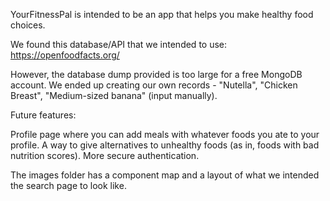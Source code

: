 YourFitnessPal is intended to be an app that helps you make healthy food choices.

We found this database/API that we intended to use: https://openfoodfacts.org/

However, the database dump provided is too large for a free MongoDB account. We ended up creating our own records - "Nutella", "Chicken Breast", "Medium-sized banana" (input manually).

Future features:

Profile page where you can add meals with whatever foods you ate to your profile. 
A way to give alternatives to unhealthy foods (as in, foods with bad nutrition scores).
More secure authentication.

The images folder has a component map and a layout of what we intended the search page to look like.
